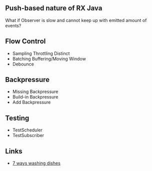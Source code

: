 ## Push-based nature of RX Java
  
 What if Observer is slow and cannot keep up with emitted amount of events?
 
## Flow Control  

* Sampling Throttling Distinct 
* Batching Buffering/Moving Window
* Debounce

## Backpressure

* Missing Backpressure
* Build-in Backpressure
* Add Backpressure

## Testing

* TestScheduler
* TestSubscriber

## Links

* [7 ways washing dishes](https://www.lightbend.com/blog/7-ways-washing-dishes-and-message-driven-reactive-systems)